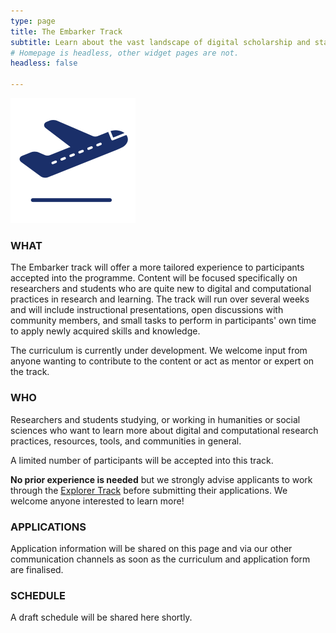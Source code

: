 ```yaml
---
type: page
title: The Embarker Track
subtitle: Learn about the vast landscape of digital scholarship and start applying it to your own work
# Homepage is headless, other widget pages are not.
headless: false

---
```

<img src="embark-icon.svg" width="200px">

### WHAT

The Embarker track will offer a more tailored experience to participants accepted into the programme. Content will be focused specifically on researchers and students who are quite new to digital and computational practices in research and learning. The track will run over several weeks and will include instructional presentations, open discussions with community members, and small tasks to perform in participants' own time to apply newly acquired skills and knowledge.

The curriculum is currently under development. We welcome input from anyone wanting to contribute to the content or act as mentor or expert on the track.

### WHO

Researchers and students studying, or working in humanities or social sciences who want to learn more about digital and computational research practices, resources, tools, and communities in general. 

A limited number of participants will be accepted into this track.

__No prior experience is needed__ but we strongly advise applicants to work through the [Explorer Track](../explorer) before submitting their applications. We welcome anyone interested to learn more!

### APPLICATIONS

Application information will be shared on this page and via our other communication channels as soon as the curriculum and application form are finalised.

### SCHEDULE

A draft schedule will be shared here shortly.  

